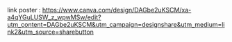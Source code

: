 link poster : https://www.canva.com/design/DAGbe2uKSCM/xa-a4qYGuLUSW_z_wpwMSw/edit?utm_content=DAGbe2uKSCM&utm_campaign=designshare&utm_medium=link2&utm_source=sharebutton
